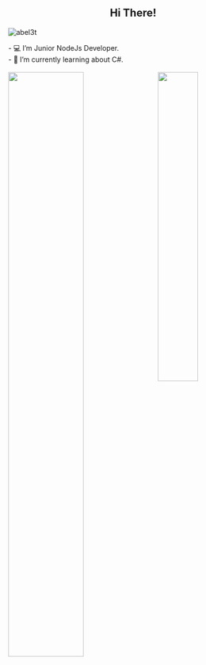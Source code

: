 <h2 align="center">  Hi There!</h3>
<p align="left"> <img src="https://komarev.com/ghpvc/?username=abel3t" alt="abel3t"/> </p>
<div>
    - 💻 I’m Junior NodeJs Developer.<br/>
    - 🌱 I’m currently learning about C#.<br/>
</div>

<br />

<img align="left" width="55%" src="https://github-readme-stats.vercel.app/api?username=abel3t&show_icons=true&theme=onedark"/>
<img align='right' width="40%" src="https://github-readme-stats.vercel.app/api/top-langs?username=abel3t&layout=compact&theme=onedark"/>
